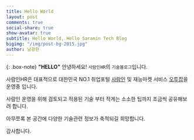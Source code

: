 ```yaml
---
title: Hello World
layout: post
comments: true
social-share: true
show-avatar: true
subtitle: Hello World, Hello Saramin Tech Blog
bigimg: "/img/post-bg-2015.jpg"
author: 남광현
---
```


{: .box-note}
**"HELLO"**
안녕하세요! `사람인HR`의 `기술블로그`입니다.

사람인HR은 대표적으로 대한민국 NO.1 취업포털 [사람인](http://saramin.co.kr) 및 재능마켓 서비스 [오투잡](http://otwojob.com)을 운영중 입니다.

사람인 운영을 위해 검토되고 적용된 기술 부터 작게는 소소한 팁까지 조금씩 공유해보려 합니다.

아무쪼록 본 공간에 다양한 기술관련 정보가 축적되길 희망합니다.

감사합니다.
